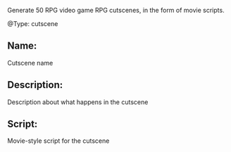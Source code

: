 Generate 50 RPG video game RPG cutscenes, in the form of movie scripts.

@Type: cutscene
## Name:
Cutscene name
## Description:
Description about what happens in the cutscene
## Script:
Movie-style script for the cutscene